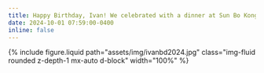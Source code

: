 ```yaml
---
title: Happy Birthday, Ivan! We celebrated with a dinner at Sun Bo Kong, a vegetarian Chinese restaurant
date: 2024-10-01 07:59:00-0400
inline: false
---
```

{% include figure.liquid path="assets/img/ivanbd2024.jpg" class="img-fluid rounded z-depth-1 mx-auto d-block" width="100%" %}
